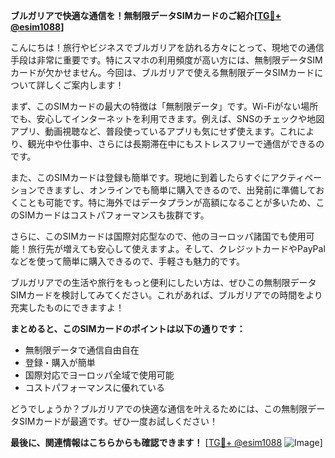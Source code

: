 **ブルガリアで快適な通信を！無制限データSIMカードのご紹介[[TG💪+ @esim1088](https://t.me/s/esim1088)]**

こんにちは！旅行やビジネスでブルガリアを訪れる方々にとって、現地での通信手段は非常に重要です。特にスマホの利用頻度が高い方には、無制限データSIMカードが欠かせません。今回は、ブルガリアで使える無制限データSIMカードについて詳しくご案内します！

まず、このSIMカードの最大の特徴は「無制限データ」です。Wi-Fiがない場所でも、安心してインターネットを利用できます。例えば、SNSのチェックや地図アプリ、動画視聴など、普段使っているアプリも気にせず使えます。これにより、観光中や仕事中、さらには長期滞在中にもストレスフリーで通信ができるのです。

また、このSIMカードは登録も簡単です。現地に到着したらすぐにアクティベーションできますし、オンラインでも簡単に購入できるので、出発前に準備しておくことも可能です。特に海外ではデータプランが高額になることが多いため、このSIMカードはコストパフォーマンスも抜群です。

さらに、このSIMカードは国際対応型なので、他のヨーロッパ諸国でも使用可能！旅行先が増えても安心して使えますよ。そして、クレジットカードやPayPalなどを使って簡単に購入できるので、手軽さも魅力的です。

ブルガリアでの生活や旅行をもっと便利にしたい方は、ぜひこの無制限データSIMカードを検討してみてください。これがあれば、ブルガリアでの時間をより充実したものにできますよ！

**まとめると、このSIMカードのポイントは以下の通りです：**
- 無制限データで通信自由自在
- 登録・購入が簡単
- 国際対応でヨーロッパ全域で使用可能
- コストパフォーマンスに優れている

どうでしょうか？ブルガリアでの快適な通信を叶えるためには、この無制限データSIMカードが最適です。ぜひ一度お試しください！

**最後に、関連情報はこちらからも確認できます！** [[TG💪+ @esim1088](https://t.me/s/esim1088) ![Image](https://i.postimg.cc/Y0z9fWf4/image.png)]
